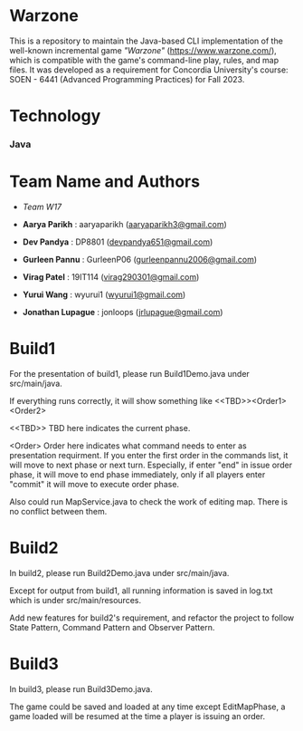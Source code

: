 # Warzone
This is a repository to maintain the Java-based CLI implementation of the well-known incremental game *"Warzone"* (https://www.warzone.com/), which is compatible with the game's command-line play, rules, and map files. It was developed as a requirement for Concordia University's course: SOEN - 6441 (Advanced Programming Practices) for Fall 2023.

# Technology
### Java

# Team Name and Authors
- *Team W17*

- **Aarya Parikh**       : aaryaparikh   (aaryaparikh3@gmail.com)
- **Dev Pandya**         : DP8801        (devpandya651@gmail.com)
- **Gurleen Pannu**      : GurleenP06    (gurleenpannu2006@gmail.com)
- **Virag Patel**        : 19IT114       (virag290301@gmail.com)
- **Yurui Wang**         : wyurui1       (wyurui1@gmail.com)
- **Jonathan Lupague**   : jonloops      (jrlupague@gmail.com)

# Build1
For the presentation of build1, please run Build1Demo.java under src/main/java.

If everything runs correctly, it will show something like \<\<TBD\>\>\<Order1\>\<Order2\>

\<\<TBD\>\> TBD here indicates the current phase.

\<Order\> Order here indicates what command needs to enter as presentation requirment. If you enter the first order in the commands list, it will move to next phase or next turn. Especially, if enter "end" in issue order phase, it will move to end phase immediately, only if all players enter "commit" it will  move to execute order phase.

Also could run MapService.java to check the work of editing map. There is no conflict between them.

# Build2
In build2, please run Build2Demo.java under src/main/java.

Except for output from build1, all running information is saved in log.txt which is under src/main/resources.

Add new features for build2's requirement, and refactor the project to follow State Pattern, Command Pattern and Observer Pattern.

# Build3
In build3, please run Build3Demo.java.

The game could be saved and loaded at any time except EditMapPhase, a game loaded will be resumed at the time a player is issuing an order.
